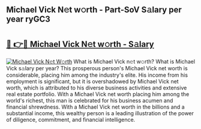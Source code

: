## Michael Vick N𝚎t w𝚘rth - Part-SoV S𝚊lary per year ryGC3

# <h2><a href="http://gc1alu.nevu.top/?p=Michael+Vick">🔗 👉🔴 Michael Vick N𝚎t w𝚘rth - S𝚊lary</a></h2>

[![Michael Vick N𝚎t W𝚘rth](https://i.imgur.com/Oavwk0R.jpeg)](http://gc1alu.nevu.top/?p=Michael+Vick)
What is Michael Vick n𝚎t w𝚘rth? What is Michael Vick s𝚊lary per year?
This prosperous person's Michael Vick net worth is considerable, placing him among the industry's elite. His income from his employment is significant, but it is overshadowed by Michael Vick net worth, which is attributed to his diverse business activities and extensive real estate portfolio. With a Michael Vick net worth placing him among the world's richest, this man is celebrated for his business acumen and financial shrewdness. With a Michael Vick net worth in the billions and a substantial income, this wealthy person is a leading illustration of the power of diligence, commitment, and financial intelligence.

